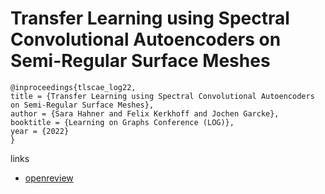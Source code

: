 # Transfer Learning using Spectral Convolutional Autoencoders on Semi-Regular Surface Meshes

```
@inproceedings{tlscae_log22,
title = {Transfer Learning using Spectral Convolutional Autoencoders on Semi-Regular Surface Meshes},
author = {Sara Hahner and Felix Kerkhoff and Jochen Garcke},
booktitle = {Learning on Graphs Conference (LOG)},
year = {2022}
}
```

links
- [openreview](https://openreview.net/forum?id=7B_qc3tDyD)

